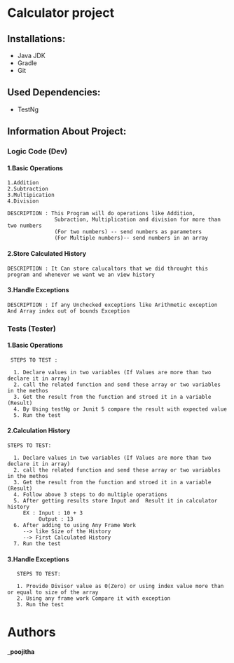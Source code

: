 # Calculator project

## Installations:
   * Java JDK
   * Gradle
   * Git
## Used Dependencies:
   * TestNg
## Information About Project:
### Logic Code (Dev)
#### 1.Basic Operations
    1.Addition
    2.Subtraction
    3.Multipication
    4.Division

    DESCRIPTION : This Program will do operations like Addition,
                   Subraction, Multiplication and division for more than two numbers
                   (For two numbers) -- send numbers as parameters
                   (For Multiple numbers)-- send numbers in an array
#### 2.Store Calculated History
    DESCRIPTION : It Can store calucaltors that we did throught this program and whenever we want we an view history
     
#### 3.Handle Exceptions
    DESCRIPTION : If any Unchecked exceptions like Arithmetic exception And Array index out of bounds Exception

### Tests (Tester)

#### 1.Basic Operations 
      
     STEPS TO TEST :

      1. Declare values in two variables (If Values are more than two declare it in array)
      2. call the related function and send these array or two variables in the methos
      3. Get the result from the function and stroed it in a variable (Result)
      4. By Using testNg or Junit 5 compare the result with expected value
      5. Run the test 

#### 2.Calculation History
    STEPS TO TEST:

      1. Declare values in two variables (If Values are more than two declare it in array)
      2. call the related function and send these array or two variables in the methos
      3. Get the result from the function and stroed it in a variable (Result)
      4. Follow above 3 steps to do multiple operations
      5. After getting results store Input and  Result it in calculator history
         EX : Input : 10 + 3
              Output : 13
      6. After adding to using Any Frame Work
         --> like Size of the History
         --> First Calculated History 
      7. Run the test

#### 3.Handle Exceptions
       STEPS TO TEST:

       1. Provide Divisor value as 0(Zero) or using index value more than or equal to size of the array
       2. Using any frame work Compare it with exception
       3. Run the test
# Authors
_**poojitha**
       
